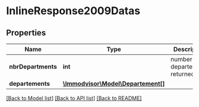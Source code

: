 # InlineResponse2009Datas

## Properties
Name | Type | Description | Notes
------------ | ------------- | ------------- | -------------
**nbrDepartments** | **int** | number departements returned | [optional] 
**departements** | [**\Immodvisor\Model\Departement[]**](Departement.md) |  | [optional] 

[[Back to Model list]](../../README.md#documentation-for-models) [[Back to API list]](../../README.md#documentation-for-api-endpoints) [[Back to README]](../../README.md)

